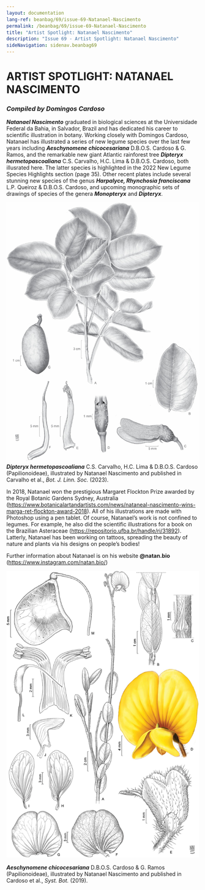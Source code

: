 ```yaml
---
layout: documentation
lang-ref: beanbag/69/issue-69-Natanael-Nascimento
permalink: /beanbag/69/issue-69-Natanael-Nascimento
title: "Artist Spotlight: Natanael Nascimento"
description: "Issue 69 - Artist Spotlight: Natanael Nascimento"
sideNavigation: sidenav.beanbag69
---
```


# ARTIST SPOTLIGHT: NATANAEL NASCIMENTO

### *Compiled by Domingos Cardoso*


***Natanael Nascimento*** graduated in biological sciences at the Universidade Federal da Bahia, in Salvador, Brazil and has dedicated his career to scientific illustration in botany. Working closely with Domingos Cardoso, Natanael has illustrated a series of new legume species over the last few years including ***Aeschynomene chicocesariana*** D.B.O.S. Cardoso & G. Ramos, and the remarkable new giant Atlantic rainforest tree ***Dipteryx hermetopascoaliana*** C.S. Carvalho, H.C. Lima & D.B.O.S. Cardoso, both illusrated here. The latter species is highlighted in the 2022 New Legume Species Highlights section (page 35). Other recent plates include several stunning new species of the genus ***Harpalyce, Rhynchosia franciscana*** L.P. Queiroz & D.B.O.S. Cardoso, and upcoming monographic sets of drawings of species of the genera ***Monopteryx*** and ***Dipteryx***.

![](/assets/images/69/spotlight-1.png)
***Dipteryx hermetopascoaliana*** C.S. Carvalho, H.C. Lima & D.B.O.S. Cardoso (Papilionoideae), illustrated by Natanael Nascimento and published in Carvalho et al., *Bot. J. Linn. Soc.* (2023).


In 2018, Natanael won the prestigious Margaret Flockton Prize awarded by the Royal Botanic Gardens Sydney, Australia (<https://www.botanicalartandartists.com/news/nataneal-nascimento-wins-marga-ret-flockton-award-2018>). All of his illustrations are made with Photoshop using a pen tablet. Of course, Natanael’s work is not confined to legumes. For example, he also did the scientific illustrations for a book on the Brazilian Asteraceae (<https://repositorio.ufba.br/handle/ri/31892>). Latterly, Natanael has been working on tattoos, spreading the beauty of nature and plants via his designs on people’s bodies!

Further information about Natanael is on his website **@natan.bio**\
(<https://www.instagram.com/natan.bio/>)

![](/assets/images/69/spotlight-2.png)

***Aeschynomene chicocesariana*** D.B.O.S. Cardoso & G. Ramos (Papilionoideae), illustrated by Natanael Nascimento and published in Cardoso et al., *Syst. Bot.* (2019).

